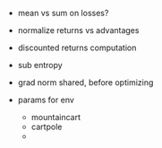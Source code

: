 - mean vs sum on losses?
- normalize returns vs advantages 
- discounted returns computation
- sub entropy
- grad norm shared, before optimizing

- params for env
    - mountaincart
    - cartpole
    - 